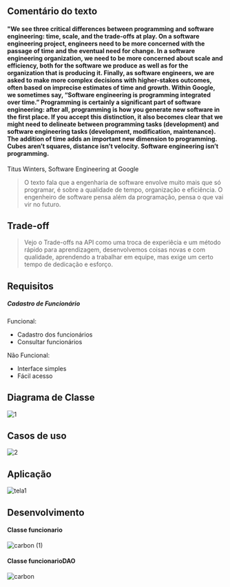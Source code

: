 ## Comentário do texto
#### "We see three critical differences between programming and software engineering: time, scale, and the trade-offs at play. On a software engineering project, engineers need to be more concerned with the passage of time and the eventual need for change. In a software engineering organization, we need to be more concerned about scale and efficiency, both for the software we produce as well as for the organization that is producing it. Finally, as software engineers, we are asked to make more complex decisions with higher-stakes outcomes, often based on imprecise estimates of time and growth. Within Google, we sometimes say, “Software engineering is programming integrated over time.” Programming is certainly a significant part of software engineering: after all, programming is how you generate new software in the first place. If you accept this distinction, it also becomes clear that we might need to delineate between programming tasks (development) and software engineering tasks (development, modification, maintenance). The addition of time adds an important new dimension to programming. Cubes aren’t squares, distance isn’t velocity. Software engineering isn’t programming.

Titus Winters, Software Engineering at Google

> O texto fala que a engenharia de software envolve muito mais que só programar, é sobre a qualidade de tempo, organização e eficiência. O engenheiro de software pensa além da programação, pensa o que vai vir no futuro.

## Trade-off
> Vejo o Trade-offs na API como uma troca de experiêcia e um método rápido para aprendizagem, desenvolvemos coisas novas e com qualidade, aprendendo a trabalhar em equipe, mas exige um certo tempo de dedicação e esforço.

## Requisitos 
##### Cadastro de Funcionário 

Funcional:
- Cadastro dos funcionários
- Consultar funcionários 

Não Funcional:
- Interface simples
- Fácil acesso 

## Diagrama de Classe

![1](https://user-images.githubusercontent.com/90811047/203976567-1791e6b5-e9b9-453c-9e83-67e51446c1b2.png)

## Casos de uso
![2](https://user-images.githubusercontent.com/90811047/203976474-b850107e-2509-4a43-b91f-89bd7dcfc133.png)


## Aplicação
  ![tela1](https://user-images.githubusercontent.com/90811047/203880090-2c98b271-73d7-4c38-a772-e1050897ab69.jpg)
## Desenvolvimento
#### Classe funcionario
![carbon (1)](https://user-images.githubusercontent.com/90811047/203880706-d0ae91a5-6226-47db-bff8-d9856f76d576.png)
#### Classe funcionarioDAO
![carbon](https://user-images.githubusercontent.com/90811047/203880838-f7e9654f-e6fa-44a1-a5f6-e1b9010414dd.png)
